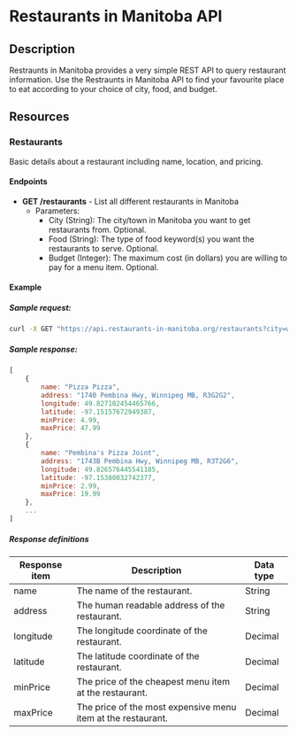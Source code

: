 # Restaurants in Manitoba API

## Description

Restraunts in Manitoba provides a very simple REST API to query restaurant information. Use the Restraunts in Manitoba API to find your favourite place to eat according to your choice of city, food, and budget.


## Resources

### Restaurants

Basic details about a restaurant including name, location, and pricing.

#### Endpoints
- **GET /restaurants** - List all different restaurants in Manitoba
	- Parameters:
		- City (String): The city/town in Manitoba you want to get restaurants from. Optional.
		- Food (String): The type of food keyword(s) you want the restaurants to serve. Optional.
		- Budget (Integer): The maximum cost (in dollars) you are willing to pay for a menu item. Optional.

#### Example

##### Sample request:
```bash
curl -X GET "https://api.restaurants-in-manitoba.org/restaurants?city=winnipeg&food=pizza&budget=30"
```

##### Sample response:
```js
[
    {
        name: "Pizza Pizza",
        address: "1740 Pembina Hwy, Winnipeg MB, R3G2G2",
        longitude: 49.827102454465766,
        latitude: -97.15157672949387,
        minPrice: 4.99,
        maxPrice: 47.99
    },
    {
        name: "Pembina's Pizza Joint",
        address: "1743B Pembina Hwy, Winnipeg MB, R3T2G6",
        longitude: 49.826576445541185,
        latitude: -97.15380832742377,
        minPrice: 2.99,
        maxPrice: 19.99
    },
    ...
]
```

##### Response definitions
| Response item | Description | Data type |
|-|-|-|
| name | The name of the restaurant. | String |
| address | The human readable address of the restaurant. | String |
| longitude | The longitude coordinate of the restaurant. | Decimal |
| latitude | The latitude coordinate of the restaurant. | Decimal |
| minPrice | The price of the cheapest menu item at the restaurant. | Decimal |
| maxPrice | The price of the most expensive menu item at the restaurant. | Decimal |
